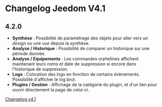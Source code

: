# Changelog Jeedom V4.1

## 4.2.0

- **Synthèse** : Possibilité de paramétrage des objets pour aller vers un *design* ou une *vue* depuis la synthèse.
- **Analyse / Historique** : Possibilité de comparer un historique sur une période donnée.
- **Analyse / Equipements** : Les commandes orphelines affichent maintenant leurs noms et date de suppression si encore dans l'historique de suppression.
- **Logs** : Coloration des logs en fonction de certains évènements. Possibilité d'afficher le log brut.
- **Plugins / Gestion** : Affichage de la catégorie du plugin, et d'un lien pour ouvrir directement la page de celui-ci.


[Changelog v4.1](/fr_FR/core/4.1/changelog)
